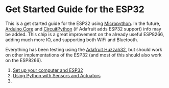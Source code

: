 # Get Started Guide for the ESP32

This is a get started guide for the ESP32 using [Micropython](https://docs.micropython.org/en/latest/esp8266/index.html). In the future, [Arduino Core](https://github.com/espressif/arduino-esp32) and [CircuitPython](https://learn.adafruit.com/welcome-to-circuitpython/what-is-circuitpython) (if Adafruit adds ESP32 support) info may be added. This chip is a great improvement on the already useful ESP8266, adding much more IO, and supporting both WiFi and Bluetooth.

Everything has been testing using the [Adafruit Huzzah32](https://www.adafruit.com/product/3405), but should work on other implementations of the ESP32 (and most of this should also work on the ESP8266).

1. [Set up your computer and ESP32](docs/setup.md)
1. [Using Python with Sensors and Actuators](docs/basics.md)
1. 
